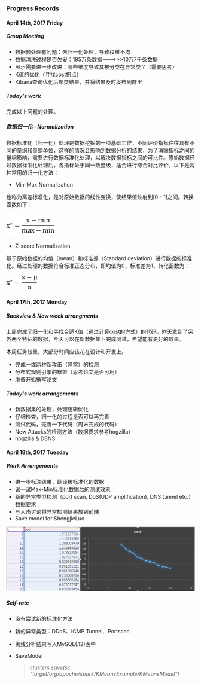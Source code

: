 ### Progress Records

#### April 14th, 2017 Friday

##### Group Meeting

* 数据预处理有问题：未归一化处理，导致权重不均
* 数据清洗过程是否欠妥：195万条数据--->>>10万7千条数据
* 展示需要进一步改进：哪些维度导致其被分类在异常类？（需要思考）
* K值的优化（寻找cost拐点）
* Kibana查询优化后聚类结果，并将结果及时发布到群里

##### Today's work

完成以上问题的处理。

##### 数据归一化--Normalization

数据标准化（归一化）处理是数据挖掘的一项基础工作，不同评价指标往往具有不同的量纲和量纲单位，这样的情况会影响到数据分析的结果，为了消除指标之间的量纲影响，需要进行数据标准化处理，以解决数据指标之间的可比性。原始数据经过数据标准化处理后，各指标处于同一数量级，适合进行综合对比评价。以下是两种常用的归一化方法：

* Min-Max Normalization

也称为离差标准化，是对原始数据的线性变换，使结果值映射到[0 - 1]之间。转换函数如下：

![min-max_normalization](../pics/min-max_normalization.gif)

* Z-score Normalization

基于原始数据的均值（mean）和标准差（Standard deviation）进行数据的标准化。经过处理的数据符合标准正态分布，即均值为0，标准差为1，转化函数为：

![z-score_normalization](../pics/z-score_normalization.gif)

#### April 17th, 2017 Monday

##### Backview & New week arrangments

上周完成了归一化和寻找合适K值（通过计算cost的方式）的代码。昨天拿到了另外两个特征的数据，今天可以在新数据集下完成测试，希望能有更好的效果。

本周任务较重，大部分时间应该花在设计和开发上。

* 完成一或两种新攻击（异常）的检测
* 分布式规则引擎的框架（思考论文是否可用）
* 准备开始撰写论文

##### Today's work arrangements

* 新数据集的处理，处理逻辑优化
* 仔细检查，归一化的过程是否可以再完善
* 测试代码，完善一下代码（周末完成的代码）
* New Attacks的检测方法（数据要求参考hogzilla）
* hogzilla & DBNS

#### April 18th, 2017 Tuesday

##### Work Arrangements

* 进一步标注结果，翻译被标准化的数据
* 试一试Max-Min标准化数据后的测试效果
* 新的异常类型检测（port scan, DoS(UDP amplification), DNS tunnel etc.）数据要求
* 与人杰讨论将异常检测结果放到前端
* Save model for ShengjieLuo

![k-cost](../pics/k-cost.png)

##### Self-rate

* 没有尝试新的标准化方法

* 新的异常类型：DDoS、ICMP Tunnel、Portscan

* 离线分析结果写入MySQL(.12)表中

* SaveModel

  > *clusters.save(sc, "target/org/apache/spark/KMeansExample/KMeansModel")*

